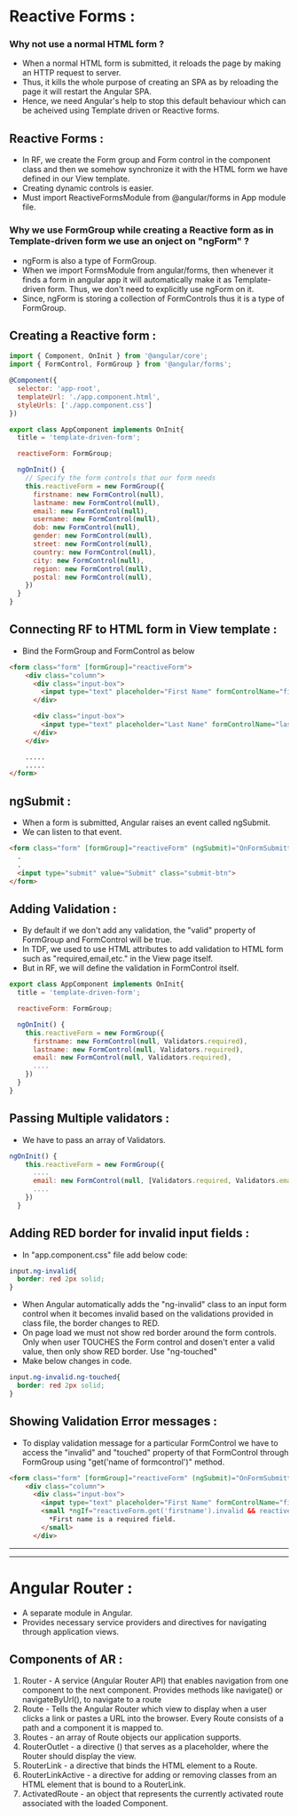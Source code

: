 # Reactive Forms :

### Why not use a normal HTML form ?

- When a normal HTML form is submitted, it reloads the page by making an HTTP request to server.
- Thus, it kills the whole purpose of creating an SPA as by reloading the page it will restart the Angular SPA.
- Hence, we need Angular's help to stop this default behaviour which can be acheived using Template driven or Reactive forms.

## Reactive Forms :

- In RF, we create the Form group and Form control in the component class and then we somehow synchronize it with the HTML form we have defined in our View template.
- Creating dynamic controls is easier.
- Must import ReactiveFormsModule from @angular/forms in App module file.

### Why we use FormGroup while creating a Reactive form as in Template-driven form we use an onject on "ngForm" ?

- ngForm is also a type of FormGroup.
- When we import FormsModule from angular/forms, then whenever it finds a form in angular app it will automatically make it as Template-driven form. Thus, we don't need to explicitly use ngForm on it.
- Since, ngForm is storing a collection of FormControls thus it is a type of FormGroup.

## Creating a Reactive form :

```js
import { Component, OnInit } from '@angular/core';
import { FormControl, FormGroup } from '@angular/forms';

@Component({
  selector: 'app-root',
  templateUrl: './app.component.html',
  styleUrls: ['./app.component.css']
})

export class AppComponent implements OnInit{
  title = 'template-driven-form';

  reactiveForm: FormGroup;

  ngOnInit() {
    // Specify the form controls that our form needs
    this.reactiveForm = new FormGroup({
      firstname: new FormControl(null),
      lastname: new FormControl(null),
      email: new FormControl(null),
      username: new FormControl(null),
      dob: new FormControl(null),
      gender: new FormControl(null),
      street: new FormControl(null),
      country: new FormControl(null),
      city: new FormControl(null),
      region: new FormControl(null),
      postal: new FormControl(null),
    })
  }
} 

```

## Connecting RF to HTML form in View template :

- Bind the FormGroup and FormControl as below
  
```html
<form class="form" [formGroup]="reactiveForm">
    <div class="column">
      <div class="input-box">
        <input type="text" placeholder="First Name" formControlName="firstname" />
      </div>

      <div class="input-box">
        <input type="text" placeholder="Last Name" formControlName="lastname"/>
      </div>
    </div>

    .....
    .....
</form>
```

## ngSubmit :

- When a form is submitted, Angular raises an event called ngSubmit.
- We can listen to that event.

```html
<form class="form" [formGroup]="reactiveForm" (ngSubmit)="OnFormSubmitted()">
  .
  .
  <input type="submit" value="Submit" class="submit-btn">
</form>
```

## Adding Validation :

- By default if we don't add any validation, the "valid" property of FormGroup and FormControl will be true.
- In TDF, we used to use HTML attributes to add validation to HTML form such as "required,email,etc." in the View page itself.
- But in RF, we will define the validation in FormControl itself.

```js
export class AppComponent implements OnInit{
  title = 'template-driven-form';

  reactiveForm: FormGroup;

  ngOnInit() {
    this.reactiveForm = new FormGroup({
      firstname: new FormControl(null, Validators.required),
      lastname: new FormControl(null, Validators.required),
      email: new FormControl(null, Validators.required),
      ....
    })
  }
} 
```

## Passing Multiple validators :

- We have to pass an array of Validators.
```js
ngOnInit() {
    this.reactiveForm = new FormGroup({
      ....
      email: new FormControl(null, [Validators.required, Validators.email]),
      ....
    })
  }
```

## Adding RED border for invalid input fields :

- In "app.component.css" file add below code:
```css
input.ng-invalid{
  border: red 2px solid;
}
```
- When Angular automatically adds the "ng-invalid" class to an input form control when it becomes invalid based on the validations provided in class file, the border changes to RED.
- On page load we must not show red border around the form controls. Only when user TOUCHES the Form control and dosen't enter a valid value, then only show RED border. Use "ng-touched"
- Make below changes in code.
```css
input.ng-invalid.ng-touched{
  border: red 2px solid;
}
```

## Showing Validation Error messages :

- To display validation message for a particular FormControl we have to access the "invalid" and "touched" property of that FormControl through FormGroup using "get('name of formcontrol')" method.

```html
<form class="form" [formGroup]="reactiveForm" (ngSubmit)="OnFormSubmitted()">
    <div class="column">
      <div class="input-box">
        <input type="text" placeholder="First Name" formControlName="firstname" />
        <small *ngIf="reactiveForm.get('firstname').invalid && reactiveForm.get('firstname').touched">
          *First name is a required field.
        </small>
      </div>
```

---
---

# Angular Router :

- A separate module in Angular.
- Provides necessary service providers and directives for navigating through application views.

## Components of AR :

1. Router - A service (Angular Router API) that enables navigation from one component to the next component. Provides methods like navigate() or navigateByUrl(), to navigate to a route
2. Route - Tells the Angular Router which view to display when a user clicks a link or pastes a URL into the browser. Every Route consists of a path and a component it is mapped to.
3. Routes - an array of Route objects our application supports.
4. RouterOutlet - a directive (<router-outlet>) that serves as a placeholder, where the Router should display the view.
5. RouterLink - a directive that binds the HTML element to a Route.
6. RouterLinkActive - a directive for adding or removing classes from an HTML element that is bound to a RouterLink.
7. ActivatedRoute - an object that represents the currently activated route associated with the loaded Component.
